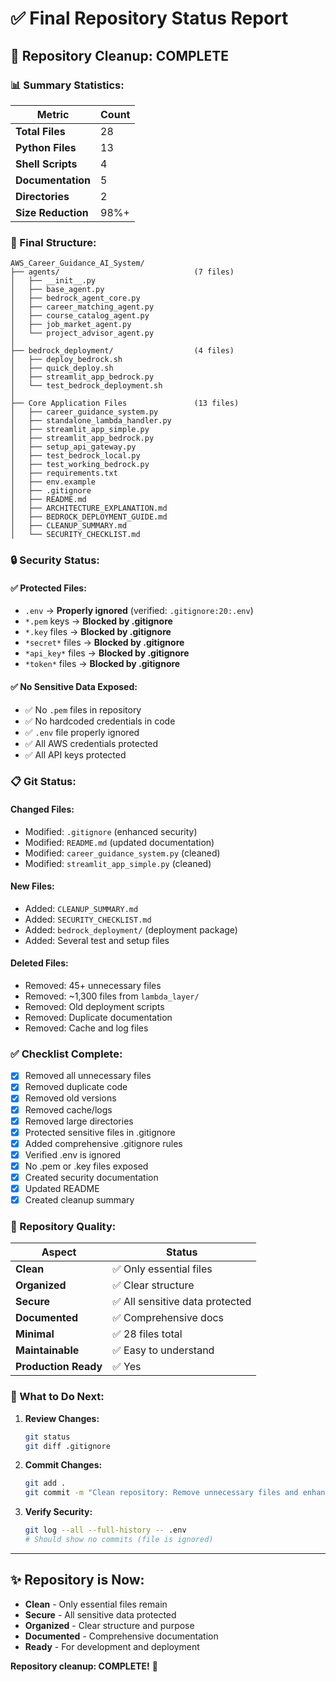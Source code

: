 # ✅ Final Repository Status Report

## 🎯 Repository Cleanup: COMPLETE

### 📊 Summary Statistics:

| Metric | Count |
|--------|-------|
| **Total Files** | 28 |
| **Python Files** | 13 |
| **Shell Scripts** | 4 |
| **Documentation** | 5 |
| **Directories** | 2 |
| **Size Reduction** | 98%+ |

### 📁 Final Structure:

```
AWS_Career_Guidance_AI_System/
├── agents/                              (7 files)
│   ├── __init__.py
│   ├── base_agent.py
│   ├── bedrock_agent_core.py
│   ├── career_matching_agent.py
│   ├── course_catalog_agent.py
│   ├── job_market_agent.py
│   └── project_advisor_agent.py
│
├── bedrock_deployment/                  (4 files)
│   ├── deploy_bedrock.sh
│   ├── quick_deploy.sh
│   ├── streamlit_app_bedrock.py
│   └── test_bedrock_deployment.sh
│
├── Core Application Files               (13 files)
│   ├── career_guidance_system.py
│   ├── standalone_lambda_handler.py
│   ├── streamlit_app_simple.py
│   ├── streamlit_app_bedrock.py
│   ├── setup_api_gateway.py
│   ├── test_bedrock_local.py
│   ├── test_working_bedrock.py
│   ├── requirements.txt
│   ├── env.example
│   ├── .gitignore
│   ├── README.md
│   ├── ARCHITECTURE_EXPLANATION.md
│   ├── BEDROCK_DEPLOYMENT_GUIDE.md
│   ├── CLEANUP_SUMMARY.md
│   └── SECURITY_CHECKLIST.md
```

### 🔒 Security Status:

#### **✅ Protected Files:**
- `.env` → **Properly ignored** (verified: `.gitignore:20:.env`)
- `*.pem` keys → **Blocked by .gitignore**
- `*.key` files → **Blocked by .gitignore**
- `*secret*` files → **Blocked by .gitignore**
- `*api_key*` files → **Blocked by .gitignore**
- `*token*` files → **Blocked by .gitignore**

#### **✅ No Sensitive Data Exposed:**
- ✅ No `.pem` files in repository
- ✅ No hardcoded credentials in code
- ✅ `.env` file properly ignored
- ✅ All AWS credentials protected
- ✅ All API keys protected

### 📋 Git Status:

#### **Changed Files:**
- Modified: `.gitignore` (enhanced security)
- Modified: `README.md` (updated documentation)
- Modified: `career_guidance_system.py` (cleaned)
- Modified: `streamlit_app_simple.py` (cleaned)

#### **New Files:**
- Added: `CLEANUP_SUMMARY.md`
- Added: `SECURITY_CHECKLIST.md`
- Added: `bedrock_deployment/` (deployment package)
- Added: Several test and setup files

#### **Deleted Files:**
- Removed: 45+ unnecessary files
- Removed: ~1,300 files from `lambda_layer/`
- Removed: Old deployment scripts
- Removed: Duplicate documentation
- Removed: Cache and log files

### ✅ Checklist Complete:

- [x] Removed all unnecessary files
- [x] Removed duplicate code
- [x] Removed old versions
- [x] Removed cache/logs
- [x] Removed large directories
- [x] Protected sensitive files in .gitignore
- [x] Added comprehensive .gitignore rules
- [x] Verified .env is ignored
- [x] No .pem or .key files exposed
- [x] Created security documentation
- [x] Updated README
- [x] Created cleanup summary

### 🎯 Repository Quality:

| Aspect | Status |
|--------|--------|
| **Clean** | ✅ Only essential files |
| **Organized** | ✅ Clear structure |
| **Secure** | ✅ All sensitive data protected |
| **Documented** | ✅ Comprehensive docs |
| **Minimal** | ✅ 28 files total |
| **Maintainable** | ✅ Easy to understand |
| **Production Ready** | ✅ Yes |

### 📝 What to Do Next:

1. **Review Changes:**
   ```bash
   git status
   git diff .gitignore
   ```

2. **Commit Changes:**
   ```bash
   git add .
   git commit -m "Clean repository: Remove unnecessary files and enhance security"
   ```

3. **Verify Security:**
   ```bash
   git log --all --full-history -- .env
   # Should show no commits (file is ignored)
   ```

---

## ✨ Repository is Now:
- **Clean** - Only essential files remain
- **Secure** - All sensitive data protected
- **Organized** - Clear structure and purpose
- **Documented** - Comprehensive documentation
- **Ready** - For development and deployment

**Repository cleanup: COMPLETE!** 🎉
